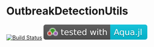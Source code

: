 # OutbreakDetectionUtils

[![Build Status](https://github.com/arnold-c/OutbreakDetectionUtils.jl/actions/workflows/CI.yml/badge.svg?branch=main)](https://github.com/arnold-c/OutbreakDetectionUtils.jl/actions/workflows/CI.yml?query=branch%3Amain)
[![Aqua](https://raw.githubusercontent.com/JuliaTesting/Aqua.jl/master/badge.svg)](https://github.com/JuliaTesting/Aqua.jl)
